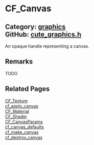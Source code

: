 [//]: # (This file is automatically generated by Cute Framework's docs parser.)
[//]: # (Do not edit this file by hand!)
[//]: # (See: https://github.com/RandyGaul/cute_framework/blob/master/samples/docs_parser.cpp)
[](../header.md ':include')

# CF_Canvas

Category: [graphics](/api_reference?id=graphics)  
GitHub: [cute_graphics.h](https://github.com/RandyGaul/cute_framework/blob/master/include/cute_graphics.h)  
---

An opaque handle representing a canvas.

## Remarks

TODO

## Related Pages

[CF_Texture](/graphics/cf_texture.md)  
[cf_apply_canvas](/graphics/cf_apply_canvas.md)  
[CF_Material](/graphics/cf_material.md)  
[CF_Shader](/graphics/cf_shader.md)  
[CF_CanvasParams](/graphics/cf_canvasparams.md)  
[cf_canvas_defaults](/graphics/cf_canvas_defaults.md)  
[cf_make_canvas](/graphics/cf_make_canvas.md)  
[cf_destroy_canvas](/graphics/cf_destroy_canvas.md)  
